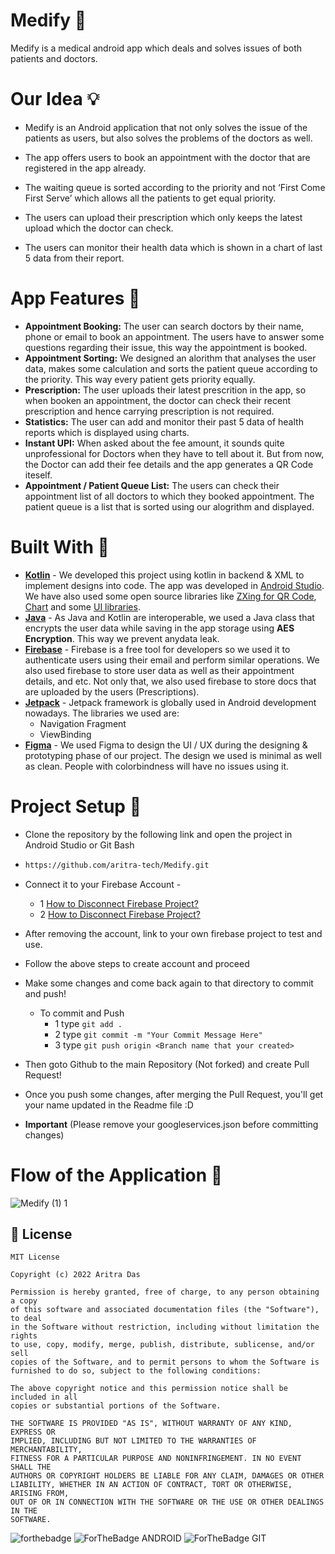 # Medify 💊
Medify is a medical android app which deals and solves issues of both patients and doctors. 

# Our Idea 💡
- Medify is an Android application that not only solves the issue of the patients as users, but also solves the problems of the doctors as well.

- The app offers users to book an appointment with the doctor that are registered in the app already.

- The waiting queue is sorted according to the priority and not ‘First Come First Serve’ which allows all the patients to get equal priority.

- The users can upload their prescription which only keeps the latest upload which the doctor can check.

- The users can monitor their health data which is shown in a chart of last 5 data from their report.

# App Features 🎯

- <b>Appointment Booking:</b> The user can search doctors by their name, phone or email to book an appointment.
The users have to answer some questions regarding their issue, this way the appointment is booked.
- <b>Appointment Sorting:</b> We designed an alorithm that analyses the user data, makes some calculation and sorts the patient queue according to the priority. 
This way every patient gets priority equally.
- <b>Prescription:</b> The user uploads their latest prescrition in the app, so when booken an appointment, the doctor can check their recent 
prescription and hence carrying prescription is not required.
- <b>Statistics:</b> The user can add and monitor their past 5 data of health reports which is displayed using charts.
- <b>Instant UPI:</b> When asked about the fee amount, it sounds quite unprofessional for Doctors when they have to tell about it. 
But from now, the Doctor can add their fee details and the app generates a QR Code iteself.
- <b>Appointment / Patient Queue List:</b> The users can check their appointment list of all doctors to which they booked appointment. 
The patient queue is a list that is sorted using our alogrithm and displayed. 

# Built With 🔩

- <b>[Kotlin](https://kotlinlang.org/docs/android-overview.html)</b> - We developed this project using kotlin in backend & XML to implement designs into code.
The app was developed in [Android Studio](https://developer.android.com/studio). We have also used some open source libraries like [ZXing for QR Code](https://github.com/zxing/zxing), [Chart](https://github.com/majorkik/SparkLineLayout) and some [UI libraries](https://material.io/).
- <b>[Java](https://developer.android.com/guide)</b> - As Java and Kotlin are interoperable, we used a Java class that encrypts the user data while saving in the app storage using <b>AES Encryption</b>. This way we prevent anydata leak.
- <b>[Firebase](https://firebase.google.com/docs/android/setup)</b> - Firebase is a free tool for developers so we used it to authenticate users using their email and perform similar operations. We also used firebase to store user data as well as their appointment details, and etc.
Not only that, we also used firebase to store docs that are uploaded by the  users (Prescriptions).
- <b>[Jetpack](https://developer.android.com/jetpack/?gclid=CjwKCAjwsfuYBhAZEiwA5a6CDNJYBqgSGZjiTgYNqfw0DhgCBrzwsWJh1Hvkr1tKuxDBKX_V8m7cahoCn_wQAvD_BwE&gclsrc=aw.ds)</b> - Jetpack framework is globally used in Android development nowadays.
  The libraries we used are:
  - Navigation Fragment
  - ViewBinding
- <b>[Figma](https://www.figma.com/)</b> - We used Figma to design the UI / UX during the designing & prototyping phase of our project.
The design we used is minimal as well as clean. People with colorbindness will have no issues using it.

# Project Setup 📝
- Clone the repository by the following link and open the project in Android Studio or Git Bash
- ```bash
  https://github.com/aritra-tech/Medify.git
- Connect it to your Firebase Account -
  - 1 [How to Disconnect Firebase Project?](https://stackoverflow.com/questions/38120862/remove-firebase-analytics-from-android-app-completely)
  - 2 [How to Disconnect Firebase Project?](https://stackoverflow.com/questions/51549554/how-to-completely-disconnect-an-android-app-from-firebase-in-android-studio)
- After removing the account, link to your own firebase project to test and use.
- Follow the above steps to create account and proceed
- Make some changes and come back again to that directory to commit and push!
  -  To commit and Push
       - 1 type `git add .`
       - 2 type `git commit -m "Your Commit Message Here"`
       - 3 type `git push origin <Branch name that your created>`
- Then goto Github to the main Repository (Not forked) and create Pull Request!
- Once you push some changes, after merging the Pull Request,
you'll get your name updated in the Readme file :D

- **Important** (Please remove your googleservices.json before committing changes)

# Flow of the Application 🔧
![Medify (1) 1](https://user-images.githubusercontent.com/80090908/189736871-99886e3d-6c44-486b-8ee5-2dcc980526ad.png)

## 📝 License

```
MIT License

Copyright (c) 2022 Aritra Das

Permission is hereby granted, free of charge, to any person obtaining a copy
of this software and associated documentation files (the "Software"), to deal
in the Software without restriction, including without limitation the rights
to use, copy, modify, merge, publish, distribute, sublicense, and/or sell
copies of the Software, and to permit persons to whom the Software is
furnished to do so, subject to the following conditions:

The above copyright notice and this permission notice shall be included in all
copies or substantial portions of the Software.

THE SOFTWARE IS PROVIDED "AS IS", WITHOUT WARRANTY OF ANY KIND, EXPRESS OR
IMPLIED, INCLUDING BUT NOT LIMITED TO THE WARRANTIES OF MERCHANTABILITY,
FITNESS FOR A PARTICULAR PURPOSE AND NONINFRINGEMENT. IN NO EVENT SHALL THE
AUTHORS OR COPYRIGHT HOLDERS BE LIABLE FOR ANY CLAIM, DAMAGES OR OTHER
LIABILITY, WHETHER IN AN ACTION OF CONTRACT, TORT OR OTHERWISE, ARISING FROM,
OUT OF OR IN CONNECTION WITH THE SOFTWARE OR THE USE OR OTHER DEALINGS IN THE
SOFTWARE.
```

![forthebadge](https://forthebadge.com/images/badges/built-with-love.svg)
![ForTheBadge ANDROID](https://forthebadge.com/images/badges/built-for-android.svg)
![ForTheBadge GIT](https://forthebadge.com/images/badges/uses-git.svg)
